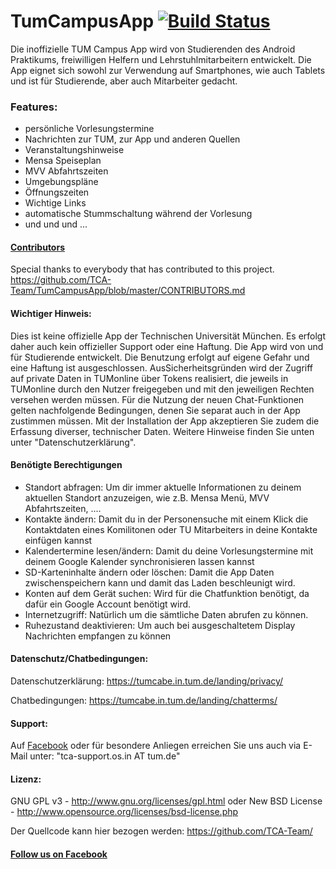# TumCampusApp [![Build Status](https://build.wdkk.de/job/TumCampusApp/badge/icon)](https://build.wdkk.de/job/TumCampusApp/) 
Die inoffizielle TUM Campus App wird von Studierenden des Android Praktikums, freiwilligen Helfern und Lehrstuhlmitarbeitern entwickelt. Die App eignet sich sowohl zur Verwendung auf Smartphones, wie auch Tablets und ist für Studierende, aber auch Mitarbeiter gedacht.

### Features:
- persönliche Vorlesungstermine
- Nachrichten zur TUM, zur App und anderen Quellen
- Veranstaltungshinweise
- Mensa Speiseplan
- MVV Abfahrtszeiten
- Umgebungspläne
- Öffnungszeiten
- Wichtige Links
- automatische Stummschaltung während der Vorlesung
- und und und ...

#### [Contributors](https://github.com/TCA-Team/TumCampusApp/blob/master/CONTRIBUTORS.md)
Special thanks to everybody that has contributed to this project. https://github.com/TCA-Team/TumCampusApp/blob/master/CONTRIBUTORS.md

#### Wichtiger Hinweis:
Dies ist keine offizielle App der Technischen Universität München. Es erfolgt daher auch kein offizieller Support oder eine Haftung. Die App wird von und für Studierende entwickelt. Die Benutzung erfolgt auf eigene Gefahr und eine Haftung ist ausgeschlossen. AusSicherheitsgründen wird der Zugriff auf private Daten in TUMonline über Tokens realisiert, die jeweils in TUMonline durch den Nutzer freigegeben und mit den jeweiligen Rechten versehen werden müssen. Für die Nutzung der neuen Chat-Funktionen gelten nachfolgende Bedingungen, denen Sie separat auch in der App zustimmen müssen. Mit der Installation der App akzeptieren Sie zudem die Erfassung diverser, technischer Daten. Weitere Hinweise finden Sie unten unter "Datenschutzerklärung".

#### Benötigte Berechtigungen
+ Standort abfragen: Um dir immer aktuelle Informationen zu deinem aktuellen Standort anzuzeigen, wie z.B. Mensa Menü, MVV Abfahrtszeiten, ....
+ Kontakte ändern: Damit du in der Personensuche mit einem Klick die Kontaktdaten eines Komilitonen oder TU Mitarbeiters in deine Kontakte einfügen kannst
+ Kalendertermine lesen/ändern: Damit du deine Vorlesungstermine mit deinem Google Kalender synchronisieren lassen kannst
+ SD-Karteninhalte ändern oder löschen: Damit die App Daten zwischenspeichern kann und damit das Laden beschleunigt wird.
+ Konten auf dem Gerät suchen: Wird für die Chatfunktion benötigt, da dafür ein Google Account benötigt wird.
+ Internetzugriff: Natürlich um die sämtliche Daten abrufen zu können.
+ Ruhezustand deaktivieren: Um auch bei ausgeschaltetem Display Nachrichten empfangen zu können

#### Datenschutz/Chatbedingungen:
Datenschutzerklärung: https://tumcabe.in.tum.de/landing/privacy/

Chatbedingungen: https://tumcabe.in.tum.de/landing/chatterms/

#### Support:
Auf [Facebook](https://www.facebook.com/TUMCampus) oder für besondere Anliegen erreichen Sie uns auch via E-Mail unter: "tca-support.os.in AT tum.de"

#### Lizenz:
GNU GPL v3 - http://www.gnu.org/licenses/gpl.html
oder
New BSD License - http://www.opensource.org/licenses/bsd-license.php

Der Quellcode kann hier bezogen werden: https://github.com/TCA-Team/

#### [Follow us on Facebook](https://www.facebook.com/TUMCampus)
